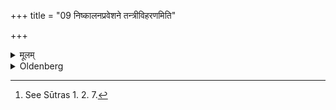 +++
title = "09 निष्कालनप्रवेशने तन्त्रीविहरणमिति"

+++

<details><summary>मूलम्</summary>

निष्कालनप्रवेशने तन्त्रीविहरणमिति ९
</details>

<details><summary>Oldenberg</summary>

9. [^2]  (The rites at) the driving out (of the cows), at the coming back (of the cows), and at the setting into motion of the rope (with the calves).


[^2]:  See Sūtras 1. 2. 7.
</details>
